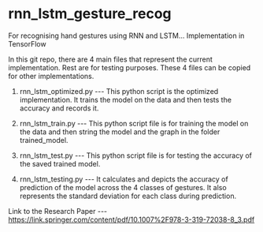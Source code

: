 # rnn_lstm_gesture_recog
For recognising hand gestures using RNN and LSTM... Implementation in TensorFlow

In this git repo, there are 4 main files that represent the current implementation. Rest are for testing purposes. 
These 4 files can be copied for other implementations.

1) rnn_lstm_optimized.py --- This python script is the optimized implementation. It trains the model on the data and then tests the accuracy and records it.

2) rnn_lstm_train.py --- This python script file is for training the model on the data and then string the model and the graph in the folder trained_model.

3) rnn_lstm_test.py --- This python script file is for testing the accuracy of the saved trained model.

4) rnn_lstm_testing.py --- It calculates and depicts the accuracy of prediction of the model across the 4 classes of gestures. It also represents the standard deviation for each class during prediction.


Link to the Research Paper --- https://link.springer.com/content/pdf/10.1007%2F978-3-319-72038-8_3.pdf
